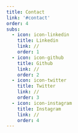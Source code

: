 ```yaml
---
title: Contact
link: '#contact'
order: 4
subs:
  - icon: icon-linkedin
    title: Linkedin
    link: //
    order: 1
  - icon: icon-github
    title: Github
    link: //
    order: 2
  - icon: icon-twitter
    title: Twitter
    link: //
    order: 3
  - icon: icon-instagram
    title: Instagram
    link: //
    order: 4
---
```


